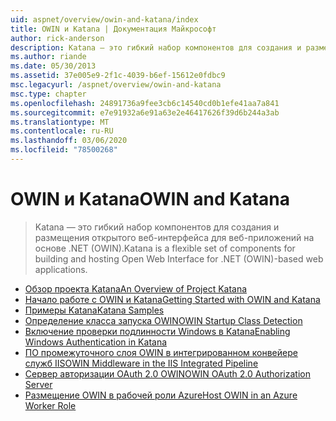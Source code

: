 ```yaml
---
uid: aspnet/overview/owin-and-katana/index
title: OWIN и Katana | Документация Майкрософт
author: rick-anderson
description: Katana — это гибкий набор компонентов для создания и размещения открытого веб-интерфейса для веб-приложений на основе .NET (OWIN).
ms.author: riande
ms.date: 05/30/2013
ms.assetid: 37e005e9-2f1c-4039-b6ef-15612e0fdbc9
msc.legacyurl: /aspnet/overview/owin-and-katana
msc.type: chapter
ms.openlocfilehash: 24891736a9fee3cb6c14540cd0b1efe41aa7a841
ms.sourcegitcommit: e7e91932a6e91a63e2e46417626f39d6b244a3ab
ms.translationtype: MT
ms.contentlocale: ru-RU
ms.lasthandoff: 03/06/2020
ms.locfileid: "78500268"
---
```

# <a name="owin-and-katana"></a><span data-ttu-id="f09fb-103">OWIN и Katana</span><span class="sxs-lookup"><span data-stu-id="f09fb-103">OWIN and Katana</span></span>

> <span data-ttu-id="f09fb-104">Katana — это гибкий набор компонентов для создания и размещения открытого веб-интерфейса для веб-приложений на основе .NET (OWIN).</span><span class="sxs-lookup"><span data-stu-id="f09fb-104">Katana is a flexible set of components for building and hosting Open Web Interface for .NET (OWIN)-based web applications.</span></span>

- [<span data-ttu-id="f09fb-105">Обзор проекта Katana</span><span class="sxs-lookup"><span data-stu-id="f09fb-105">An Overview of Project Katana</span></span>](an-overview-of-project-katana.md)
- [<span data-ttu-id="f09fb-106">Начало работе с OWIN и Katana</span><span class="sxs-lookup"><span data-stu-id="f09fb-106">Getting Started with OWIN and Katana</span></span>](getting-started-with-owin-and-katana.md)
- [<span data-ttu-id="f09fb-107">Примеры Katana</span><span class="sxs-lookup"><span data-stu-id="f09fb-107">Katana Samples</span></span>](katana-samples.md)
- [<span data-ttu-id="f09fb-108">Определение класса запуска OWIN</span><span class="sxs-lookup"><span data-stu-id="f09fb-108">OWIN Startup Class Detection</span></span>](owin-startup-class-detection.md)
- [<span data-ttu-id="f09fb-109">Включение проверки подлинности Windows в Katana</span><span class="sxs-lookup"><span data-stu-id="f09fb-109">Enabling Windows Authentication in Katana</span></span>](enabling-windows-authentication-in-katana.md)
- [<span data-ttu-id="f09fb-110">ПО промежуточного слоя OWIN в интегрированном конвейере служб IIS</span><span class="sxs-lookup"><span data-stu-id="f09fb-110">OWIN Middleware in the IIS Integrated Pipeline</span></span>](owin-middleware-in-the-iis-integrated-pipeline.md)
- [<span data-ttu-id="f09fb-111">Сервер авторизации OAuth 2.0 OWIN</span><span class="sxs-lookup"><span data-stu-id="f09fb-111">OWIN OAuth 2.0 Authorization Server</span></span>](owin-oauth-20-authorization-server.md)
- [<span data-ttu-id="f09fb-112">Размещение OWIN в рабочей роли Azure</span><span class="sxs-lookup"><span data-stu-id="f09fb-112">Host OWIN in an Azure Worker Role</span></span>](host-owin-in-an-azure-worker-role.md)
